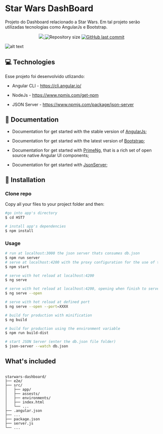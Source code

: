 # Star Wars DashBoard

Projeto do Dashboard relacionado a Star Wars. Em tal projeto serão utilizadas tecnologias como AngularJs e Bootstrap. 
 
<p align="center">	
   <a href="https://www.linkedin.com/in/phelip-roberto">
      <img src="https://img.shields.io/badge/LinkedIn-0077B5?style=for-the-badge&logo=linkedin&logoColor=white"/>
   </a>
  <img alt="Repository size" src="https://img.shields.io/github/repo-size/phelip-roberto/starwars-dashboard?color=FB250">

  <a href="https://github.com/phelip-roberto/starwars-dashboard/commits/main">
    <img alt="GitHub last commit" src="https://img.shields.io/github/last-commit/phelip-roberto/starwars-dashboard?color=FB250">
  </a> 

</p>

![alt text](https://intertvweb.com.br/wp-content/uploads/2017/05/capa-12.jpg)


## :computer: Technologies

Esse projeto foi desenvolvido utlizando:

* Angular CLI - https://cli.angular.io/

* NodeJs - https://www.npmjs.com/get-npm

* JSON Server - https://www.npmjs.com/package/json-server

## :book: Documentation

* Documentation for get started with the stable version of [AngularJs](https://angular.io/guide/quickstart);

* Documentation for get started with the latest version of [Bootstrap](https://getbootstrap.com/docs/4.3/getting-started/introduction/);

* Documentation for get started with [PrimeNg](https://www.primefaces.org/primeng/#/), that is a rich set of open source native Angular UI components;

* Documentation for get started with [JsonServer](https://www.npmjs.com/package/json-server);

## :construction_worker: Installation

### Clone repo

Copy all your files to your project folder and then:

``` bash
#go into app's directory
$ cd HST7

# install app's dependencies
$ npm install
```
### Usage

``` bash
# run at localhost:3000 the json server thats consumes db.json
$ npm run server
# serve at localhost:4200 with the proxy configuration for the use of the services
$ npm start

# serve with hot reload at localhost:4200
$ ng serve

# serve with hot reload at localhost:4200, opening when finish to serve
$ ng serve --open

# serve with hot reload at defined port
$ ng serve --open --port=XXXX

# build for production with minification
$ ng build

# build for production using the environment variable
$ npm run build-dist

# start JSON Server (enter the db.json file folder)
$ json-server --watch db.json
```

## What's included

```

starwars-dashboard/
├── e2e/
├── src/
│   ├── app/
│   ├── assests/
│   ├── environments/
│   ├── index.html
│   └── ...
├── .angular.json
├── ...
├── package.json
├── server.js
└── ...
```
